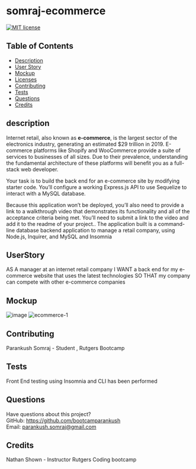 # somraj-ecommerce


[![MIT license](https://img.shields.io/badge/License-MIT-blue.svg)](https://lbesson.mit-license.org/)

## Table of Contents
  * [Description](#description)
  * [User Story](#UserStory)
  * [Mockup](#Mockup)
  * [Licenses](#licenses)
  * [Contributing](#contributing)
  * [Tests](#tests)
  * [Questions](#questions)
  * [Credits](#credits)


## description
Internet retail, also known as **e-commerce**, is the largest sector of the electronics industry, generating an estimated $29 trillion in 2019. E-commerce platforms like Shopify and WooCommerce provide a suite of services to businesses of all sizes. Due to their prevalence, understanding the fundamental architecture of these platforms will benefit you as a full-stack web developer.

Your task is to build the back end for an e-commerce site by modifying starter code. You’ll configure a working Express.js API to use Sequelize to interact with a MySQL database.

Because this application won’t be deployed, you’ll also need to provide a link to a walkthrough video that demonstrates its functionality and all of the acceptance criteria being met. You’ll need to submit a link to the video and add it to the readme of your project.. The application built  is a command-line database backend application to manage a retail company, using Node.js, Inquirer, and MySQL and Insomnia


## UserStory
AS A manager at an internet retail company
I WANT a back end for my e-commerce website that uses the latest technologies
SO THAT my company can compete with other e-commerce companies

## Mockup
![image](https://user-images.githubusercontent.com/120338398/231562415-4937bf19-623b-49e2-9d53-bb0375dc923f.png)
![ecommerce-1](https://user-images.githubusercontent.com/120338398/231562537-635fd0c0-719d-4ccf-a909-acf8dcae6062.JPG)

## Contributing
Parankush Somraj - Student , Rutgers Bootcamp

## Tests
  Front End testing using Insomnia and CLI has been performed

## Questions
Have questions about this project?  
GitHub: https://github.com/bootcamparankush  
Email: parankush.somraj@gmail.com

## Credits
Nathan Shown - Instructor Rutgers Coding bootcamp
